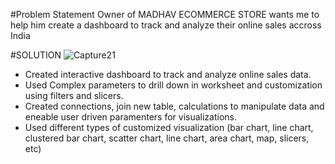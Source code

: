 #Problem Statement
Owner of MADHAV ECOMMERCE STORE wants me to help him create a dashboard to track and analyze their online sales accross India

#SOLUTION
![Capture21](https://github.com/yash733/MADHAV-ECOMMERCE/assets/100533686/64b5eac1-bce8-489b-894c-8458d77216df)

- Created interactive dashboard to track and analyze online sales data.
- Used Complex parameters to drill down in worksheet and customization using filters and slicers.
- Created connections, join new table, calculations to manipulate data and eneable user driven paramenters for visualizations.
- Used different types of customized visualization (bar chart, line chart, clustered bar chart, scatter chart, line chart, area chart, map, slicers, etc)
